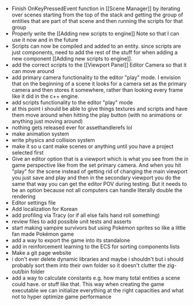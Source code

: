 - Finish OnKeyPressedEvent function in [[Scene Manager]] by iterating over scenes starting from the top of the stack and getting the group of entities that are part of that scene and then running the scripts for that group
- Properly write the [[Adding new scripts to engine]] Note so that I can use it now and in the future
- Scripts can now be compiled and added to an entity. since scripts are just components, need to add the rest of the stuff for when adding a new component [[Adding new scripts to engine]]. 
- add the correct scripts to the [[Viewport Panel]] Editor Camera so that it can move around
- add primary camera functionality to the editor "play" mode. I envision that on the beginning of a scene it looks for a camera set as the primary camera and then stores it somewhere, rather than looking every frame like it did in the c++ engine.
- add scripts functionality to the editor "play" mode
- at this point i should be able to give things textures and scripts and have them move around when hitting the play button (with no animations or anything just moving around)
- nothing gets released ever for assethandlerefs lol
- make animation system
- write physics and collision system
- make it so u cant make scenes or anything until you have a project selected first
- Give an editor option that is a viewport which is what you see from the in game perspective like from the set primary camera. And when you hit "play" for the scene instead of getting rid of changing the main viewport you just save and play and then in the secondary viewport you do the same that way you can get the editor POV during testing. But it needs to be an option because not all computers can handle literally double the rendering
- Editor settings file
- Add localization for Korean
- add profiling via Tracy (or if all else fails hand roll something)
- review files to add possible unit tests and asserts
- start making vampire survivors but using Pokémon sprites so like a little fan made Pokémon game
- add a way to export the game into its standalone
- add in reinforcement learning to the ECS for sorting components lists
- Make a git page website
- i don't ever delete dynamic libraries and maybe i shouldn't but i should probably sort them into their own folder so it doesn't clutter the zig-out/bin folder
- add a way to calculate constants e.g. how many total entities a scene could have. or stuff like that. This way when creating the game executable we can initialize everything at the right capacities and what not to hyper optimize game performance